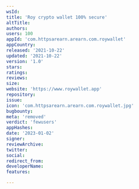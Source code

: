 ```yaml
---
wsId: 
title: 'Roy crypto wallet 100% secure'
altTitle: 
authors: 
users: 100
appId: 'com.httpsarearn.arearn.com.roywallet'
appCountry: 
released: '2021-10-22'
updated: '2021-10-22'
version: '1.0'
stars: 
ratings: 
reviews: 
size: 
website: 'https://www.roywallet.app'
repository: 
issue: 
icon: 'com.httpsarearn.arearn.com.roywallet.jpg'
bugbounty: 
meta: 'removed'
verdict: 'fewusers'
appHashes: 
date: '2023-01-02'
signer: 
reviewArchive: 
twitter: 
social: 
redirect_from: 
developerName: 
features: 

---
```


